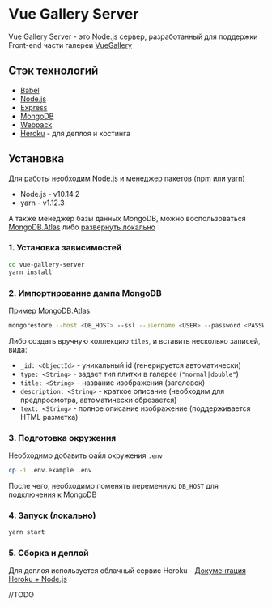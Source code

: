# Vue Gallery Server

Vue Gallery Server - это Node.js сервер, разработанный для поддержки Front-end части галереи [VueGallery](https://github.com/Lavrend/vue-gallery)

## Стэк технологий

* [Babel](https://babeljs.io/)
* [Node.js](https://nodejs.org)
* [Express](http://expressjs.com/)
* [MongoDB](https://www.mongodb.com/)
* [Webpack](https://webpack.js.org/)
* [Heroku](https://www.heroku.com/) - для деплоя и хостинга

## Установка

Для работы необходим [Node.js](https://nodejs.org/) и менеджер пакетов ([npm](https://www.npmjs.com/) или [yarn](https://yarnpkg.com/))

* Node.js - v10.14.2
* yarn - v1.12.3

А также менеджер базы данных MongoDB, можно воспользоваться [MongoDB.Atlas](https://www.mongodb.com/cloud/atlas) либо [развернуть локально](https://docs.mongodb.com/manual/)

### 1. Установка зависимостей

```sh
cd vue-gallery-server
yarn install
```

### 2. Импортирование дампа MongoDB

Пример MongoDB.Atlas:

```sh
mongorestore --host <DB_HOST> --ssl --username <USER> --password <PASSWORD> --authenticationDatabase admin db_dump
```

Либо создать вручную коллекцию `tiles`, и вставить несколько записей, вида:

* `_id: <ObjectId>` - уникальный id (генерируется автоматически)
* `type: <String>` - задает тип плитки в галерее (`"normal|double"`)
* `title: <String>` - название изображения (заголовок)
* `description: <String>` - краткое описание (необходим для предпросмотра, автоматически обрезается)
* `text: <String>` - полное описание изображение (поддерживается HTML разметка)

### 3. Подготовка окружения

Необходимо добавить файл окружения `.env`

```sh
cp -i .env.example .env
```

После чего, необходимо поменять переменную `DB_HOST` для подключения к MongoDB

### 4. Запуск (локально)

```sh
yarn start
```

### 5. Сборка и деплой

Для деплоя используется облачный сервис Heroku - [Документация Heroku + Node.js](https://devcenter.heroku.com/categories/nodejs-support)

//TODO

